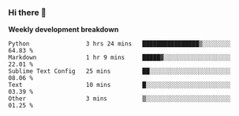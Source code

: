 ### Hi there 👋


**Weekly development breakdown**

<!--START_SECTION:waka-->
```text
Python                3 hrs 24 mins   ████████████████▒░░░░░░░░   64.83 % 
Markdown              1 hr 9 mins     █████▓░░░░░░░░░░░░░░░░░░░   22.01 % 
Sublime Text Config   25 mins         ██░░░░░░░░░░░░░░░░░░░░░░░   08.06 % 
Text                  10 mins         █░░░░░░░░░░░░░░░░░░░░░░░░   03.39 % 
Other                 3 mins          ▒░░░░░░░░░░░░░░░░░░░░░░░░   01.25 % 
```
<!--END_SECTION:waka-->
